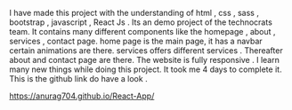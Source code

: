  I have made this project with the understanding of html , css , sass , bootstrap , javascript , React Js . 
 Its an demo project of the technocrats team. It contains many different components like the homepage , about , services , contact page.
 home page is the main page, it has a navbar certain animations are there. services offers different services . Thereafter about and contact page are there.
 The website is fully responsive . I learn many new things while doing this project.
 It took me 4 days to complete it.
 This is the github link do have a look .
 
 https://anurag704.github.io/React-App/
